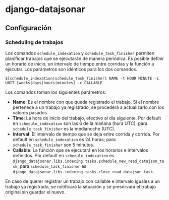 # django-datajsonar

## Configuración

### Scheduling de trabajos

Los comandos `schedule_indexation` y `schedule_task_finisher` permiten planificar trabajos que se ejecutarán de manera
periódica. Es posible definir un horario de inicio, un intervalo de tiempo entre corridas y la función a ejecutar. Los
parámetros son idénticos para los dos comandos.

`$[schedule_indexation|schedule_task_finisher] NAME -t HOUR MINUTE -i UNIT [weeks|days|hours|minutes] -c CALLABLE`

Los comandos toman los siguientes parámetros:
  - **Name**: Es el nombre con que queda registrado el trabajo. Si el nombre pertenece a un trabajo ya registrado, se
  procederá a actualizarlo con los valores pasados.
  - **Time**: La hora de inicio del trabajo, efectivo al día siguiente. Por default en `schedule_indexation` son las 6
  de la mañana (hora UTC); para `schedule_task_finisher` es la medianoche (UTC).
  - **Interval**: El intervalo de tiempo que se deja entre corrida y corrida. Por default en `schedule_indexation` es
  24 horas; para `schedule_task_finisher` son 5 minutos.
  - **Callable**: La función que se ejecutará en los horarios e intervalos definidos. Por default en
  `schedule_indexation` es `django_datajsonar.libs.indexing.tasks.schedule_new_read_datajson_task`; para
  `schedule_task_finisher` es `django_datajsonar.libs.indexing.tasks.close_read_datajson_task`.

En caso de querer registrar un trabajo con callable e intervalo iguales a un trabajo ya registrado, se notificará la
situación y se preservará el trabajo original sin guardar el nuevo.